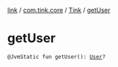 [link](../../index.md) / [com.tink.core](../index.md) / [Tink](index.md) / [getUser](./get-user.md)

# getUser

`@JvmStatic fun getUser(): `[`User`](../../com.tink.service.authentication.user/-user/index.md)`?`